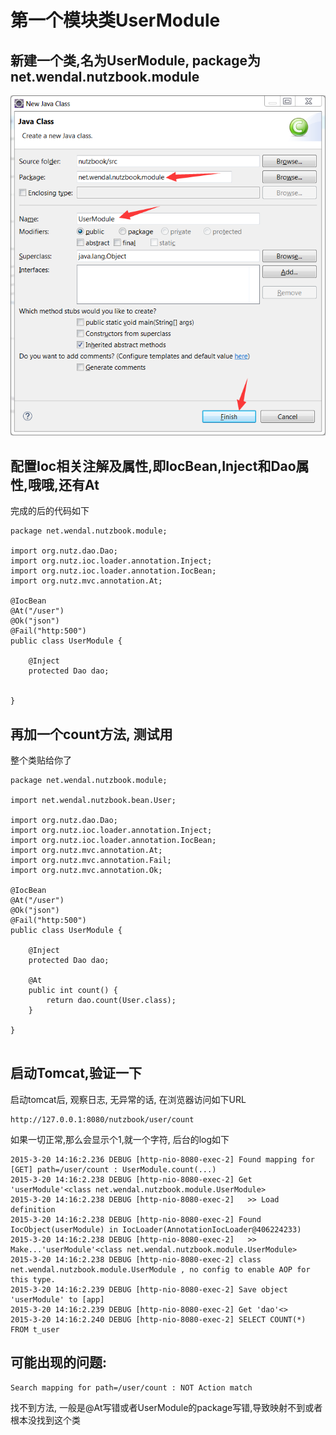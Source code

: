 # 第一个模块类UserModule

## 新建一个类,名为UserModule, package为net.wendal.nutzbook.module

![](images/add_user_module_1.png)

## 配置Ioc相关注解及属性,即IocBean,Inject和Dao属性,哦哦,还有At

完成的后的代码如下

```
package net.wendal.nutzbook.module;

import org.nutz.dao.Dao;
import org.nutz.ioc.loader.annotation.Inject;
import org.nutz.ioc.loader.annotation.IocBean;
import org.nutz.mvc.annotation.At;

@IocBean
@At("/user")
@Ok("json")
@Fail("http:500")
public class UserModule {

	@Inject
	protected Dao dao;
	
	
}
```

## 再加一个count方法, 测试用

整个类贴给你了

```
package net.wendal.nutzbook.module;

import net.wendal.nutzbook.bean.User;

import org.nutz.dao.Dao;
import org.nutz.ioc.loader.annotation.Inject;
import org.nutz.ioc.loader.annotation.IocBean;
import org.nutz.mvc.annotation.At;
import org.nutz.mvc.annotation.Fail;
import org.nutz.mvc.annotation.Ok;

@IocBean
@At("/user")
@Ok("json")
@Fail("http:500")
public class UserModule {

	@Inject
	protected Dao dao;
	
	@At
	public int count() {
		return dao.count(User.class);
	}
	
}


```

## 启动Tomcat,验证一下

启动tomcat后, 观察日志, 无异常的话, 在浏览器访问如下URL

```
http://127.0.0.1:8080/nutzbook/user/count
```

如果一切正常,那么会显示个1,就一个字符, 后台的log如下

```
2015-3-20 14:16:2.236 DEBUG [http-nio-8080-exec-2] Found mapping for [GET] path=/user/count : UserModule.count(...)
2015-3-20 14:16:2.238 DEBUG [http-nio-8080-exec-2] Get 'userModule'<class net.wendal.nutzbook.module.UserModule>
2015-3-20 14:16:2.238 DEBUG [http-nio-8080-exec-2] 	 >> Load definition
2015-3-20 14:16:2.238 DEBUG [http-nio-8080-exec-2] Found IocObject(userModule) in IocLoader(AnnotationIocLoader@406224233)
2015-3-20 14:16:2.238 DEBUG [http-nio-8080-exec-2] 	 >> Make...'userModule'<class net.wendal.nutzbook.module.UserModule>
2015-3-20 14:16:2.238 DEBUG [http-nio-8080-exec-2] class net.wendal.nutzbook.module.UserModule , no config to enable AOP for this type.
2015-3-20 14:16:2.239 DEBUG [http-nio-8080-exec-2] Save object 'userModule' to [app] 
2015-3-20 14:16:2.239 DEBUG [http-nio-8080-exec-2] Get 'dao'<>
2015-3-20 14:16:2.240 DEBUG [http-nio-8080-exec-2] SELECT COUNT(*) FROM t_user 
```

## 可能出现的问题:

```
Search mapping for path=/user/count : NOT Action match
```

 找不到方法, 一般是@At写错或者UserModule的package写错,导致映射不到或者根本没找到这个类